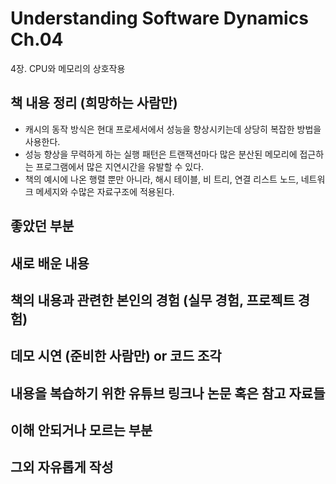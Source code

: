# Understanding Software Dynamics Ch.04

4장. CPU와 메모리의 상호작용

## 책 내용 정리 (희망하는 사람만)

- 캐시의 동작 방식은 현대 프로세서에서 성능을 향상시키는데 상당히 복잡한 방법을 사용한다.
- 성능 향상을 무력하게 하는 실행 패턴은 트랜잭션마다 많은 분산된 메모리에 접근하는 프로그램에서 많은 지연시간을 유발할 수 있다.
- 책의 예시에 나온 행렬 뿐만 아니라, 해시 테이블, 비 트리, 연결 리스트 노드, 네트워크 메세지와 수많은 자료구조에 적용된다.

## 좋았던 부분

## 새로 배운 내용

## 책의 내용과 관련한 본인의 경험 (실무 경험, 프로젝트 경험)

## 데모 시연 (준비한 사람만) or 코드 조각

## 내용을 복습하기 위한 유튜브 링크나 논문 혹은 참고 자료들

## 이해 안되거나 모르는 부분

## 그외 자유롭게 작성